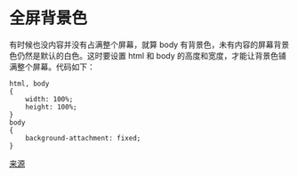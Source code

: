 # 全屏背景色

有时候也没内容并没有占满整个屏幕，就算 body 有背景色，未有内容的屏幕背景色仍然是默认的白色。这时要设置 html 和 body 的高度和宽度，才能让背景色铺满整个屏幕。代码如下：

```
html, body
{
    width: 100%;
    height: 100%;
}
body
{
    background-attachment: fixed;
}
```

[来源](https://stackoverflow.com/a/14938946/3054511)

